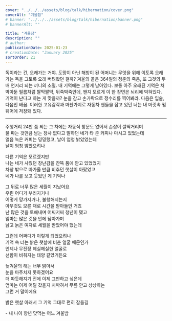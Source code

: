 ```yaml
---
cover: "../../../assets/blog/talk/hibernation/cover.png"
coverAlt: "겨울잠"
# banner: "../../../assets/blog/talk/hibernation/banner.png"
# bannerAlt: ""

title: "겨울잠"
description: ""
# author:
publicationDate: 2025-01-23
# creationDate: "January 2025"
sortOrder: 21
---
```


독이라는 건, 오래가는 거야. 도망이 아닌 해방이 된 어머니는 무엇을 위해 이토록 오래가는 독을 그토록 오래 버텨왔던 걸까? 겨울의 끝은 364일의 청춘의 죽음, 또 그것의 두 배 언저리 되는 끼니의 소멸. 내 기억에는 그렇게 남아있다. 보통 아주 오래된 기억은 처박아둔 필름처럼 짤막짤막, 뒤죽박죽인데, 왠지 모르게 이 한 장면은 뇌리에 박혀있다. 기억이 난다고 하는 게 맞을까? 눈을 감고 손가락으로 정수리를 찍어봐라. 다음은 입술, 다음인 배꼽. 이러한 고유감각과 마찬가지로 자동차 핸들을 잡고 있던 너는 내 머릿속 펌웨어에 저장돼 있다.

<hr>

주행거리 24만 쯤 되는 그 차에는 자동식 창문도 없어서 손잡이 깔짝거리며<br>
물 파는 것만큼 남는 장사 없다고 말하던 네가 타 준 커피나 마시고 있었는데<br>
얼음 녹은 커피는 밍밍했고, 날이 엄청 밝았었는데<br>
날이 엄청 밝았으려나

다른 기억은 모르겠지만<br>
나는 네가 사줬던 장난감을 잔뜩 품에 안고 있었었지<br>
차창 밖으로 따가울 만큼 비추던 햇살이 아팠었고<br>
네가 나를 보고 웃었던 게 기억나

그 뒤로 너무 많은 세월이 지났어요<br>
우린 어디가 부러지거나<br>
어떻게 망가지거나, 불행해지는지<br>
아무것도 모른 채로 시간을 받아들인 거죠<br>
난 많은 것을 토해내며 어찌저찌 청년이 됐고<br>
엄마는 많은 것을 안에 담아가며<br>
낡고 늙은 여자로 세월을 받았어야 했는데

그런데 어쩌다가 이렇게 되었으려나<br>
기억 속 너는 밝은 햇살에 비춘 얼굴 때문인가<br>
언제나 무진장 헤실헤실한 얼굴로<br>
선함이 비춰지는 태양 같았거든요

늦겨울의 해는 너무 밝아서<br>
눈을 마주치지 못하겠어요<br>
더 따듯해지기 전에 이제 그만하고 싶은데<br>
엄마는 이제 어딜 갔을지 처박혀서 무릎 안고 상상하는<br>
그런 거 말이에요

밝은 햇살 아래서 그 기억 그대로 편히 잠들길

\- 내 나이 향년 맞먹는 어느 겨울밤